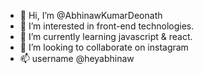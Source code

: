 - 👋 Hi, I’m @AbhinawKumarDeonath
- 👀 I’m interested in front-end technologies.
- 🌱 I’m currently learning javascript & react.
- 💞️ I’m looking to collaborate on instagram
- 📫 username @heyabhinaw

<!---
AbhinawKumarDeonath/AbhinawKumarDeonath is a ✨ special ✨ repository because its `README.md` (this file) appears on your GitHub profile.
You can click the Preview link to take a look at your changes.
--->
